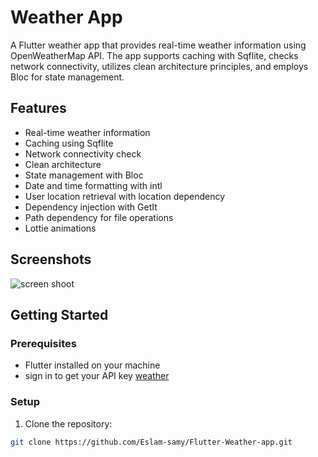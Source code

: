 # Weather App

A Flutter weather app that provides real-time weather information using OpenWeatherMap API. The app supports caching with Sqflite, checks network connectivity, utilizes clean architecture principles, and employs Bloc for state management.

## Features

- Real-time weather information
- Caching using Sqflite
- Network connectivity check
- Clean architecture
- State management with Bloc
- Date and time formatting with intl
- User location retrieval with location dependency
- Dependency injection with GetIt
- Path dependency for file operations
- Lottie animations

## Screenshots
![screen shoot](https://github.com/Eslam-samy/Flutter-Weather-app/assets/62740501/4ca0acc4-856b-4cbc-80f4-49dbeeeb7c8c)


## Getting Started

### Prerequisites

- Flutter installed on your machine
- sign in to get your API key [weather](https://api.tomorrow.io/v4/weather/forecast)

### Setup

1. Clone the repository:

```bash
git clone https://github.com/Eslam-samy/Flutter-Weather-app.git
